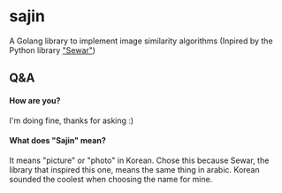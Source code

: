 # sajin
A Golang library to implement image similarity algorithms (Inpired by the Python library ["Sewar"](https://github.com/andrewekhalel/sewar))


## Q&A

#### How are you?

I'm doing fine, thanks for asking :)

#### What does "Sajin" mean? 
It means "picture" or "photo" in Korean. Chose this because Sewar, the library that inspired this one, means the same thing in arabic. Korean sounded the coolest when choosing the name for mine. 

